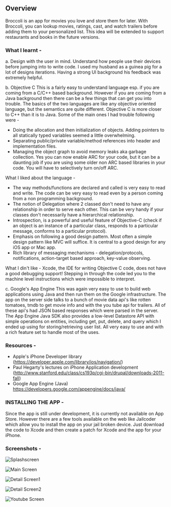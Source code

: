 ## Overview

Broccoli is an app for movies you love and store them for later. With Broccoli, you can lookup movies, ratings, cast, and watch trailers before adding them to your personalized list. This idea will be extended to support restaurants and books in the future versions.

### What I learnt -

a. Design with the user in mind. Understand how people use their devices before jumping into to write code.
I used my husband as a guinea pig for a lot of designs iterations. Having a strong UI background his feedback was extremely helpful.

b. Objective C
This is a fairly easy to understand language esp. if you are coming from a C/C++ based background.
However if you are coming from a Java background then there can be a few things that can get you into trouble.
The basics of the two languages are like any objective oriented language, but the semantics are quite different.
Objective C is more closer to C++ than it is to Java. Some of the main ones I had trouble following were -
  - Doing the allocation and then initialization of objects. Adding pointers to all statically typed variables seemed a little overwhelming.
  - Separating public/private variable/method references into header and implementation files.
  - Managing the object graph to avoid memory leaks aka garbage collection. Yes you can now enable ARC for your code, but it can be a daunting job if you are using some older non ARC based libraries in your code. You will have to selectively turn on/off ARC.

What I liked about the language -
  - The way methods/functions are declared and called is very easy to read and write. The code can be very easy to read even by a person coming from a non programming background.
  - The notion of Delegation where 2 classed don't need to have any relationship in order to serve each other. This can be very handy if your classes don't necessarily have a hierarchical relationship.
  - Introspection, is a powerful and useful feature of Objective-C (check if an object is an instance of a particular class, responds to a particular message, conforms to a particular protocol).
  - Emphasis on following a good design pattern. Most often a simple design pattern like MVC will suffice. It is central to a good design for any iOS app or Mac app. 
  - Rich library of messaging mechanisms - delegation/protocols, notifications, action-target based approach, key-value observing.

What I din't like -
Xcode, the IDE for writing Objective C code, does not have a good debugging support! Stepping in through the code led you to the machine level instructions which were impossible to interpret.

c. Google's App Engine
This was again very easy to use to build web applications using Java and then run them on the Google infrastructure.
The app on the server side talks to a bunch of movie data api's like rotten tomatoes, tmdb to get movie info and with the
you tube api for trailers. All of these api's had JSON based responses which were parsed in the server.
The App Engine Java SDK also provides a low-level Datastore API with simple operations on entities, including get, put, delete, and query which I ended up using for storing/retrieving user list. All very easy to use and with a rich feature set to handle most of the uses.

### Resources -
  - Apple's iPhone Developer library (https://developer.apple.com/library/ios/navigation/)
  - Paul Hegarty's lectures on iPhone Application development (http://www.stanford.edu/class/cs193p/cgi-bin/drupal/downloads-2011-fall)
  - Google App Engine (Java) https://developers.google.com/appengine/docs/java/

### INSTALLING THE APP -
Since the app is still under development, it is currently not available on App Store. However there are a few tools available on the web like Jailcoder which allow you to install the app on your jail broken device. Just download the code to Xcode and then create a patch for Xcode and the app for your iPhone. 

### Screenshots -
![Splashscreen](http://i.imgur.com/d5Nd5fD.png)

![Main Screen](http://i.imgur.com/DBhp2uR.png)

![Detail Screen1](http://i.imgur.com/xmOeph9.png)

![Detail Screen2](http://i.imgur.com/w0roIKJ.png)

![Youtube Screen](http://i.imgur.com/WRRl1RX.png)